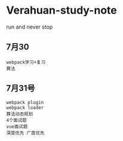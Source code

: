 # Verahuan-study-note
run and never stop
## 7月30
```
webpack学习+复习
算法
```
## 7月31号
```
webpack plugin
webpack loader
算法动态规划
4个面试题
vue面试题
深度优先 广度优先

```